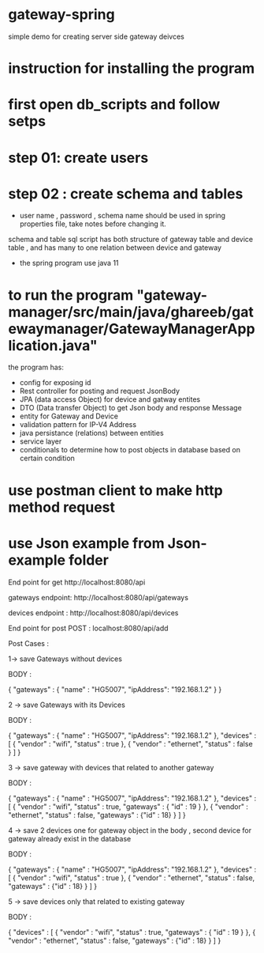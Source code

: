 # gateway-spring

simple demo for creating server side gateway deivces 

# instruction for installing the program 

# first open db_scripts and follow setps 
# step 01: create users 
# step 02 : create schema and tables 

* user name , password , schema name should be used in spring properties file, take notes before changing it.

schema and table sql script has both structure of gateway table and device table , and has many to one relation between device and gateway 


* the spring program use java 11 

# to run the program "gateway-manager/src/main/java/ghareeb/gatewaymanager/GatewayManagerApplication.java"

the program has:
* config for exposing id 
* Rest controller for posting and request JsonBody 
* JPA (data access Object) for device and gatway entites 
* DTO (Data transfer Object) to get Json body and response Message 
* entity for Gateway and Device 
* validation pattern for IP-V4 Address 
* java persistance (relations) between entities 
* service layer 
* conditionals to determine how to post objects in database based on certain condition 

# use postman client to make http method request 
# use Json example from Json-example folder 

End point for get 
http://localhost:8080/api 

gateways endpoint: 
http://localhost:8080/api/gateways

devices endpoint : 
http://localhost:8080/api/devices


End point for post 
POST : localhost:8080/api/add 

Post Cases : 

1-> save Gateways without devices 

BODY : 

{
    "gateways" : {
        "name" : "HG5007",
        "ipAddress": "192.168.1.2"
    }
}



2 -> save Gateways with its Devices 

BODY : 

{
    "gateways" : {
        "name" : "HG5007",
        "ipAddress": "192.168.1.2"
    }, 
    "devices" : [
        {
            "vendor" : "wifi",
            "status" : true
        },
        {
            "vendor" : "ethernet",
            "status" : false
        }
    ]
}

3 -> save gateway with devices that related to another gateway 

BODY :

{
    "gateways" : {
        "name" : "HG5007",
        "ipAddress": "192.168.1.2"
    }, 
    "devices" : [
        {
            "vendor" : "wifi",
            "status" : true,
            "gateways" : { "id" : 19 }
        },
        {
            "vendor" : "ethernet",
            "status" : false,
            "gateways" : {"id" : 18}
        }
    ]
}

4 -> save 2 devices one for gateway object in the body , second device for gateway already exist in the database

BODY :

{
    "gateways" : {
        "name" : "HG5007",
        "ipAddress": "192.168.1.2"
    }, 
    "devices" : [
        {
            "vendor" : "wifi",
            "status" : true
        },
        {
            "vendor" : "ethernet",
            "status" : false,
            "gateways" : {"id" : 18}
        }
    ]
}



5 -> save devices only that related to existing gateway 

BODY :

{
    "devices" : [
        {
            "vendor" : "wifi",
            "status" : true,
            "gateways" : { "id" : 19 }
        },
        {
            "vendor" : "ethernet",
            "status" : false,
            "gateways" : {"id" : 18}
        }
    ]
}




